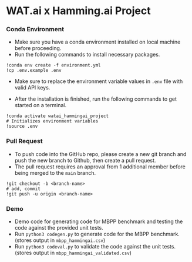 # WAT.ai x Hamming.ai Project

### Conda Environment

- Make sure you have a conda environment installed on local machine before proceeding.
- Run the following commands to install necessary packages.
```
!conda env create -f environment.yml
!cp .env.example .env
```
- Make sure to replace the environment variable values in `.env` file with valid API keys.

- After the installation is finished, run the following commands to get started on a terminal.
```
!conda activate watai_hammingai_project
# Initializes environment variables
!source .env
```

### Pull Request

- To push code into the GitHub repo, please create a new git branch and push the new branch to Github, then create a pull request.
- The pull request requires an approval from 1 additional member before being merged to the `main` branch.
```
!git checkout -b <branch-name>
# add, commit
!git push -u origin <branch-name>
```

### Demo

- Demo code for generating code for MBPP benchmark and testing the code against the provided unit tests.
- Run `python3 codegen.py` to generate code for the MBPP benchmark. (stores output in `mbpp_hammingai.csv`)
- Run `python3 codeval.py` to validate the code against the unit tests. (stores output in `mbpp_hammingai_validated.csv`)
